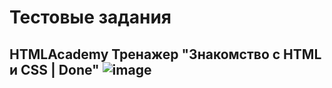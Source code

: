 # Тестовые задания
## HTMLAcademy Тренажер "Знакомство с HTML и CSS | Done" ![image](https://user-images.githubusercontent.com/91348237/174497233-55fa94e3-c8fe-4117-b403-0f8e8eb675ec.png)
